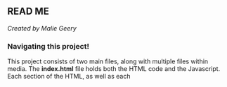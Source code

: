 ## READ ME
*Created by Malie Geery*

### Navigating this project!
This project consists of two main files, along with multiple files within media. The **index.html** file holds both the HTML code and the Javascript. Each section of the HTML, as well as each <script> tag is labelled in the code, with description of what each does. The major script tags include the following functions: 
- Controlling sidebar movement
- Searching the filter pills
- Sorting functionality
- A script to autogenerate pills
- A script that controls all filters in the sidebar-- both the range slider and the pill filters
The **style.css** file controls the display of the website.

### About this project
This project was created by Malie Geery in 2025 as a part of the Poggio Civitate Data Science program. The goal of this project was to 

### Acknowledgements
I want to extend my gratitude to Cole Reilly, Anthony Tuck, and the rest of the staff at Poggio Civitate for their support on this project and for the opportunity to work with the team this summer. I also want to thank my fellow data science students for all their help on this project and other projects over the summer.

### References
[Image by Patrick Schneider](https://unsplash.com/photos/brown-concrete-building-Qackx5pq2ts) <br />
[Source code used as part of creating the sidebar](https://www.youtube.com/watch?v=LjsCyH_5ERs)

